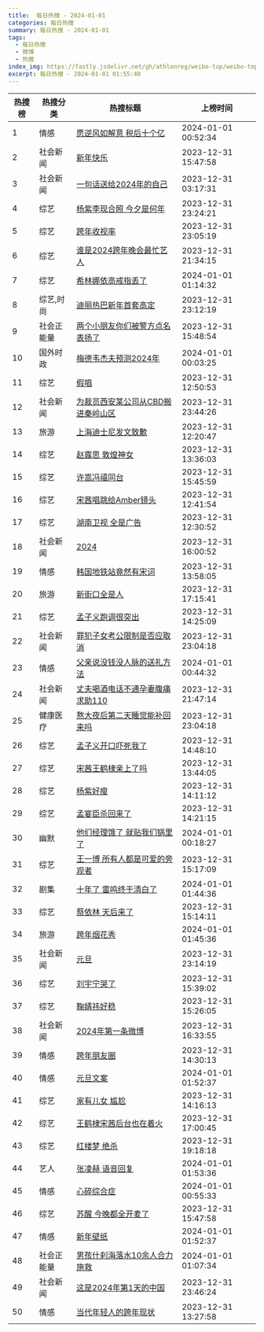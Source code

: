 ```yaml
---
title:  每日热搜 - 2024-01-01
categories: 每日热搜
summary: 每日热搜 - 2024-01-01
tags:
  - 每日热搜
  - 微博
  - 热搜
index_img: https://fastly.jsdelivr.net/gh/athlonreg/weibo-top/weibo-top.jpeg
excerpt: 每日热搜 - 2024-01-01 01:55:40
---
```


| 热搜榜 | 热搜分类 | 热搜标题 | 上榜时间 |
| --- | --- | --- | --- |
| 1 | 情感 | [愿逆风如解意 税后十个亿](https://s.weibo.com/weibo%3Fq%3D%2523%E6%84%BF%E9%80%86%E9%A3%8E%E5%A6%82%E8%A7%A3%E6%84%8F%20%E7%A8%8E%E5%90%8E%E5%8D%81%E4%B8%AA%E4%BA%BF%2523) | 2024-01-01 00:52:34 | 
| 2 | 社会新闻 | [新年快乐](https://s.weibo.com/weibo%3Fq%3D%2523%E6%96%B0%E5%B9%B4%E5%BF%AB%E4%B9%90%2523) | 2023-12-31 15:47:58 | 
| 3 | 社会新闻 | [一句话送给2024年的自己](https://s.weibo.com/weibo%3Fq%3D%2523%E4%B8%80%E5%8F%A5%E8%AF%9D%E9%80%81%E7%BB%992024%E5%B9%B4%E7%9A%84%E8%87%AA%E5%B7%B1%2523) | 2023-12-31 03:17:31 | 
| 4 | 综艺 | [杨紫李现合照 今夕是何年](https://s.weibo.com/weibo%3Fq%3D%2523%E6%9D%A8%E7%B4%AB%E6%9D%8E%E7%8E%B0%E5%90%88%E7%85%A7%20%E4%BB%8A%E5%A4%95%E6%98%AF%E4%BD%95%E5%B9%B4%2523) | 2023-12-31 23:24:21 | 
| 5 | 综艺 | [跨年收视率](https://s.weibo.com/weibo%3Fq%3D%2523%E8%B7%A8%E5%B9%B4%E6%94%B6%E8%A7%86%E7%8E%87%2523) | 2023-12-31 23:05:19 | 
| 6 | 综艺 | [谁是2024跨年晚会最忙艺人](https://s.weibo.com/weibo%3Fq%3D%2523%E8%B0%81%E6%98%AF2024%E8%B7%A8%E5%B9%B4%E6%99%9A%E4%BC%9A%E6%9C%80%E5%BF%99%E8%89%BA%E4%BA%BA%2523) | 2023-12-31 21:34:15 | 
| 7 | 综艺 | [希林娜依高戒指丢了](https://s.weibo.com/weibo%3Fq%3D%2523%E5%B8%8C%E6%9E%97%E5%A8%9C%E4%BE%9D%E9%AB%98%E6%88%92%E6%8C%87%E4%B8%A2%E4%BA%86%2523) | 2024-01-01 01:14:32 | 
| 8 | 综艺,时尚 | [迪丽热巴新年首套高定](https://s.weibo.com/weibo%3Fq%3D%2523%E8%BF%AA%E4%B8%BD%E7%83%AD%E5%B7%B4%E6%96%B0%E5%B9%B4%E9%A6%96%E5%A5%97%E9%AB%98%E5%AE%9A%2523) | 2023-12-31 23:12:19 | 
| 9 | 社会正能量 | [两个小朋友你们被警方点名表扬了](https://s.weibo.com/weibo%3Fq%3D%2523%E4%B8%A4%E4%B8%AA%E5%B0%8F%E6%9C%8B%E5%8F%8B%E4%BD%A0%E4%BB%AC%E8%A2%AB%E8%AD%A6%E6%96%B9%E7%82%B9%E5%90%8D%E8%A1%A8%E6%89%AC%E4%BA%86%2523) | 2023-12-31 15:48:54 | 
| 10 | 国外时政 | [梅德韦杰夫预测2024年](https://s.weibo.com/weibo%3Fq%3D%2523%E6%A2%85%E5%BE%B7%E9%9F%A6%E6%9D%B0%E5%A4%AB%E9%A2%84%E6%B5%8B2024%E5%B9%B4%2523) | 2024-01-01 00:03:25 | 
| 11 | 综艺 | [假唱](https://s.weibo.com/weibo%3Fq%3D%2523%E5%81%87%E5%94%B1%2523) | 2023-12-31 12:50:53 | 
| 12 | 社会新闻 | [为裁员西安某公司从CBD搬进秦岭山区](https://s.weibo.com/weibo%3Fq%3D%2523%E4%B8%BA%E8%A3%81%E5%91%98%E8%A5%BF%E5%AE%89%E6%9F%90%E5%85%AC%E5%8F%B8%E4%BB%8ECBD%E6%90%AC%E8%BF%9B%E7%A7%A6%E5%B2%AD%E5%B1%B1%E5%8C%BA%2523) | 2023-12-31 23:44:26 | 
| 13 | 旅游 | [上海迪士尼发文致歉](https://s.weibo.com/weibo%3Fq%3D%2523%E4%B8%8A%E6%B5%B7%E8%BF%AA%E5%A3%AB%E5%B0%BC%E5%8F%91%E6%96%87%E8%87%B4%E6%AD%89%2523) | 2023-12-31 12:20:47 | 
| 14 | 综艺 | [赵露思 敦煌神女](https://s.weibo.com/weibo%3Fq%3D%2523%E8%B5%B5%E9%9C%B2%E6%80%9D%20%E6%95%A6%E7%85%8C%E7%A5%9E%E5%A5%B3%2523) | 2023-12-31 13:36:03 | 
| 15 | 综艺 | [许嵩冯禧同台](https://s.weibo.com/weibo%3Fq%3D%2523%E8%AE%B8%E5%B5%A9%E5%86%AF%E7%A6%A7%E5%90%8C%E5%8F%B0%2523) | 2023-12-31 15:45:59 | 
| 16 | 综艺 | [宋茜唱跳给Amber镜头](https://s.weibo.com/weibo%3Fq%3D%2523%E5%AE%8B%E8%8C%9C%E5%94%B1%E8%B7%B3%E7%BB%99Amber%E9%95%9C%E5%A4%B4%2523) | 2023-12-31 12:41:54 | 
| 17 | 综艺 | [湖南卫视 全是广告](https://s.weibo.com/weibo%3Fq%3D%2523%E6%B9%96%E5%8D%97%E5%8D%AB%E8%A7%86%20%E5%85%A8%E6%98%AF%E5%B9%BF%E5%91%8A%2523) | 2023-12-31 12:30:52 | 
| 18 | 社会新闻 | [2024](https://s.weibo.com/weibo%3Fq%3D%25232024%2523) | 2023-12-31 16:00:52 | 
| 19 | 情感 | [韩国地铁站竟然有宋词](https://s.weibo.com/weibo%3Fq%3D%2523%E9%9F%A9%E5%9B%BD%E5%9C%B0%E9%93%81%E7%AB%99%E7%AB%9F%E7%84%B6%E6%9C%89%E5%AE%8B%E8%AF%8D%2523) | 2023-12-31 13:58:05 | 
| 20 | 旅游 | [新街口全是人](https://s.weibo.com/weibo%3Fq%3D%2523%E6%96%B0%E8%A1%97%E5%8F%A3%E5%85%A8%E6%98%AF%E4%BA%BA%2523) | 2023-12-31 17:15:41 | 
| 21 | 综艺 | [孟子义跑调很突出](https://s.weibo.com/weibo%3Fq%3D%2523%E5%AD%9F%E5%AD%90%E4%B9%89%E8%B7%91%E8%B0%83%E5%BE%88%E7%AA%81%E5%87%BA%2523) | 2023-12-31 14:25:09 | 
| 22 | 社会新闻 | [罪犯子女考公限制是否应取消](https://s.weibo.com/weibo%3Fq%3D%2523%E7%BD%AA%E7%8A%AF%E5%AD%90%E5%A5%B3%E8%80%83%E5%85%AC%E9%99%90%E5%88%B6%E6%98%AF%E5%90%A6%E5%BA%94%E5%8F%96%E6%B6%88%2523) | 2023-12-31 23:04:18 | 
| 23 | 情感 | [父亲说没钱没人脉的送礼方法](https://s.weibo.com/weibo%3Fq%3D%2523%E7%88%B6%E4%BA%B2%E8%AF%B4%E6%B2%A1%E9%92%B1%E6%B2%A1%E4%BA%BA%E8%84%89%E7%9A%84%E9%80%81%E7%A4%BC%E6%96%B9%E6%B3%95%2523) | 2024-01-01 00:44:32 | 
| 24 | 社会新闻 | [丈夫喝酒电话不通孕妻腹痛求助110](https://s.weibo.com/weibo%3Fq%3D%2523%E4%B8%88%E5%A4%AB%E5%96%9D%E9%85%92%E7%94%B5%E8%AF%9D%E4%B8%8D%E9%80%9A%E5%AD%95%E5%A6%BB%E8%85%B9%E7%97%9B%E6%B1%82%E5%8A%A9110%2523) | 2023-12-31 21:47:14 | 
| 25 | 健康医疗 | [熬大夜后第二天睡觉能补回来吗](https://s.weibo.com/weibo%3Fq%3D%2523%E7%86%AC%E5%A4%A7%E5%A4%9C%E5%90%8E%E7%AC%AC%E4%BA%8C%E5%A4%A9%E7%9D%A1%E8%A7%89%E8%83%BD%E8%A1%A5%E5%9B%9E%E6%9D%A5%E5%90%97%2523) | 2023-12-31 23:04:18 | 
| 26 | 综艺 | [孟子义开口吓死我了](https://s.weibo.com/weibo%3Fq%3D%2523%E5%AD%9F%E5%AD%90%E4%B9%89%E5%BC%80%E5%8F%A3%E5%90%93%E6%AD%BB%E6%88%91%E4%BA%86%2523) | 2023-12-31 14:48:10 | 
| 27 | 综艺 | [宋茜王鹤棣亲上了吗](https://s.weibo.com/weibo%3Fq%3D%2523%E5%AE%8B%E8%8C%9C%E7%8E%8B%E9%B9%A4%E6%A3%A3%E4%BA%B2%E4%B8%8A%E4%BA%86%E5%90%97%2523) | 2023-12-31 13:44:05 | 
| 28 | 综艺 | [杨紫好瘦](https://s.weibo.com/weibo%3Fq%3D%2523%E6%9D%A8%E7%B4%AB%E5%A5%BD%E7%98%A6%2523) | 2023-12-31 14:11:12 | 
| 29 | 综艺 | [孟宴臣杀回来了](https://s.weibo.com/weibo%3Fq%3D%2523%E5%AD%9F%E5%AE%B4%E8%87%A3%E6%9D%80%E5%9B%9E%E6%9D%A5%E4%BA%86%2523) | 2023-12-31 14:21:15 | 
| 30 | 幽默 | [他们经理饿了 就贴我们锅里了](https://s.weibo.com/weibo%3Fq%3D%2523%E4%BB%96%E4%BB%AC%E7%BB%8F%E7%90%86%E9%A5%BF%E4%BA%86%20%E5%B0%B1%E8%B4%B4%E6%88%91%E4%BB%AC%E9%94%85%E9%87%8C%E4%BA%86%2523) | 2024-01-01 00:18:27 | 
| 31 | 综艺 | [王一博 所有人都是可爱的旁观者](https://s.weibo.com/weibo%3Fq%3D%2523%E7%8E%8B%E4%B8%80%E5%8D%9A%20%E6%89%80%E6%9C%89%E4%BA%BA%E9%83%BD%E6%98%AF%E5%8F%AF%E7%88%B1%E7%9A%84%E6%97%81%E8%A7%82%E8%80%85%2523) | 2023-12-31 15:17:09 | 
| 32 | 剧集 | [十年了 雷鸣终于清白了](https://s.weibo.com/weibo%3Fq%3D%2523%E5%8D%81%E5%B9%B4%E4%BA%86%20%E9%9B%B7%E9%B8%A3%E7%BB%88%E4%BA%8E%E6%B8%85%E7%99%BD%E4%BA%86%2523) | 2024-01-01 01:44:36 | 
| 33 | 综艺 | [蔡依林 天后来了](https://s.weibo.com/weibo%3Fq%3D%2523%E8%94%A1%E4%BE%9D%E6%9E%97%20%E5%A4%A9%E5%90%8E%E6%9D%A5%E4%BA%86%2523) | 2023-12-31 15:14:11 | 
| 34 | 旅游 | [跨年烟花秀](https://s.weibo.com/weibo%3Fq%3D%2523%E8%B7%A8%E5%B9%B4%E7%83%9F%E8%8A%B1%E7%A7%80%2523) | 2024-01-01 01:45:36 | 
| 35 | 社会新闻 | [元旦](https://s.weibo.com/weibo%3Fq%3D%2523%E5%85%83%E6%97%A6%2523) | 2023-12-31 23:14:19 | 
| 36 | 综艺 | [刘宇宁哭了](https://s.weibo.com/weibo%3Fq%3D%2523%E5%88%98%E5%AE%87%E5%AE%81%E5%93%AD%E4%BA%86%2523) | 2023-12-31 15:39:02 | 
| 37 | 综艺 | [鞠婧祎好稳](https://s.weibo.com/weibo%3Fq%3D%2523%E9%9E%A0%E5%A9%A7%E7%A5%8E%E5%A5%BD%E7%A8%B3%2523) | 2023-12-31 15:26:05 | 
| 38 | 社会新闻 | [2024年第一条微博](https://s.weibo.com/weibo%3Fq%3D%25232024%E5%B9%B4%E7%AC%AC%E4%B8%80%E6%9D%A1%E5%BE%AE%E5%8D%9A%2523) | 2023-12-31 16:33:55 | 
| 39 | 情感 | [跨年朋友圈](https://s.weibo.com/weibo%3Fq%3D%2523%E8%B7%A8%E5%B9%B4%E6%9C%8B%E5%8F%8B%E5%9C%88%2523) | 2023-12-31 14:30:13 | 
| 40 | 情感 | [元旦文案](https://s.weibo.com/weibo%3Fq%3D%2523%E5%85%83%E6%97%A6%E6%96%87%E6%A1%88%2523) | 2024-01-01 01:52:37 | 
| 41 | 综艺 | [家有儿女 尴尬](https://s.weibo.com/weibo%3Fq%3D%2523%E5%AE%B6%E6%9C%89%E5%84%BF%E5%A5%B3%20%E5%B0%B4%E5%B0%AC%2523) | 2023-12-31 14:16:13 | 
| 42 | 综艺 | [王鹤棣宋茜后台也在着火](https://s.weibo.com/weibo%3Fq%3D%2523%E7%8E%8B%E9%B9%A4%E6%A3%A3%E5%AE%8B%E8%8C%9C%E5%90%8E%E5%8F%B0%E4%B9%9F%E5%9C%A8%E7%9D%80%E7%81%AB%2523) | 2023-12-31 17:00:45 | 
| 43 | 综艺 | [红楼梦 绝杀](https://s.weibo.com/weibo%3Fq%3D%2523%E7%BA%A2%E6%A5%BC%E6%A2%A6%20%E7%BB%9D%E6%9D%80%2523) | 2023-12-31 19:18:18 | 
| 44 | 艺人 | [张凌赫 语音回复](https://s.weibo.com/weibo%3Fq%3D%2523%E5%BC%A0%E5%87%8C%E8%B5%AB%20%E8%AF%AD%E9%9F%B3%E5%9B%9E%E5%A4%8D%2523) | 2024-01-01 01:53:36 | 
| 45 | 情感 | [心碎综合症](https://s.weibo.com/weibo%3Fq%3D%2523%E5%BF%83%E7%A2%8E%E7%BB%BC%E5%90%88%E7%97%87%2523) | 2024-01-01 00:55:33 | 
| 46 | 综艺 | [苏醒 今晚都全开麦了](https://s.weibo.com/weibo%3Fq%3D%2523%E8%8B%8F%E9%86%92%20%E4%BB%8A%E6%99%9A%E9%83%BD%E5%85%A8%E5%BC%80%E9%BA%A6%E4%BA%86%2523) | 2023-12-31 15:47:58 | 
| 47 | 情感 | [新年壁纸](https://s.weibo.com/weibo%3Fq%3D%2523%E6%96%B0%E5%B9%B4%E5%A3%81%E7%BA%B8%2523) | 2024-01-01 01:52:37 | 
| 48 | 社会正能量 | [男孩什刹海落水10余人合力施救](https://s.weibo.com/weibo%3Fq%3D%2523%E7%94%B7%E5%AD%A9%E4%BB%80%E5%88%B9%E6%B5%B7%E8%90%BD%E6%B0%B410%E4%BD%99%E4%BA%BA%E5%90%88%E5%8A%9B%E6%96%BD%E6%95%91%2523) | 2024-01-01 01:07:34 | 
| 49 | 社会新闻 | [这是2024年第1天的中国](https://s.weibo.com/weibo%3Fq%3D%2523%E8%BF%99%E6%98%AF2024%E5%B9%B4%E7%AC%AC1%E5%A4%A9%E7%9A%84%E4%B8%AD%E5%9B%BD%2523) | 2023-12-31 23:46:24 | 
| 50 | 情感 | [当代年轻人的跨年现状](https://s.weibo.com/weibo%3Fq%3D%2523%E5%BD%93%E4%BB%A3%E5%B9%B4%E8%BD%BB%E4%BA%BA%E7%9A%84%E8%B7%A8%E5%B9%B4%E7%8E%B0%E7%8A%B6%2523) | 2023-12-31 13:27:58 | 
